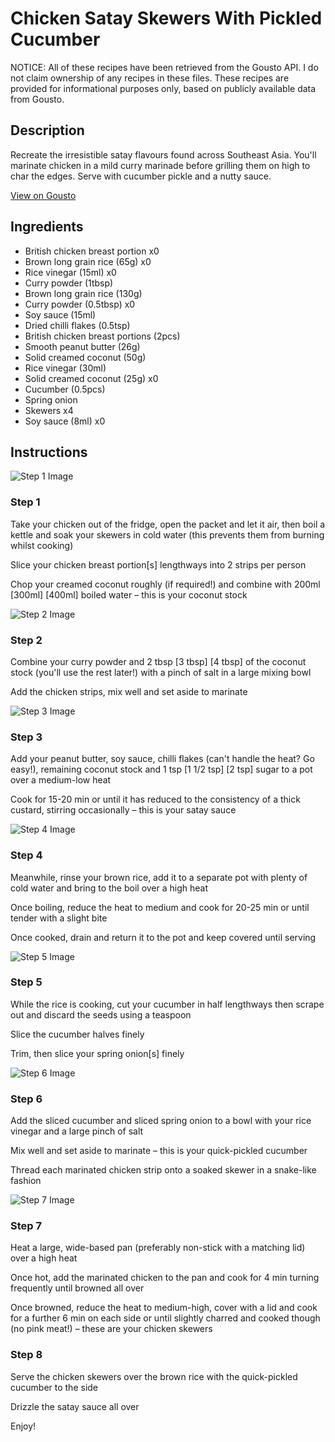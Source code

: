# Chicken Satay Skewers With Pickled Cucumber

NOTICE: All of these recipes have been retrieved from the Gousto API. I do not claim ownership of any recipes in these files. These recipes are provided for informational purposes only, based on publicly available data from Gousto.

## Description

Recreate the irresistible satay flavours found across Southeast Asia. You'll marinate chicken in a mild curry marinade before grilling them on high to char the edges. Serve with cucumber pickle and a nutty sauce. 

[View on Gousto](https://www.gousto.co.uk/recipes/cookbook/chicken-satay-skewers-with-cucumber-pickle)

## Ingredients

- British chicken breast portion x0
- Brown long grain rice (65g) x0
- Rice vinegar (15ml) x0
- Curry powder (1tbsp)
- Brown long grain rice (130g)
- Curry powder (0.5tbsp) x0
- Soy sauce (15ml)
- Dried chilli flakes (0.5tsp)
- British chicken breast portions (2pcs)
- Smooth peanut butter (26g)
- Solid creamed coconut (50g)
- Rice vinegar (30ml)
- Solid creamed coconut (25g) x0
- Cucumber (0.5pcs)
- Spring onion
- Skewers x4
- Soy sauce (8ml) x0

## Instructions

![Step 1 Image](https://production-media.gousto.co.uk/cms/recipe-step-image/step_1-1-x200.jpg)

### Step 1

Take your chicken out of the fridge, open the packet and let it air, then boil a kettle and soak your skewers in cold water (this prevents them from burning whilst cooking)

Slice your chicken breast portion[s] lengthways into 2 strips per person

Chop your creamed coconut roughly (if required!) and combine with 200ml <span class="text-purple">[300ml]</span> <span class="text-danger">[400ml]</span> boiled water – this is your coconut stock

![Step 2 Image](https://production-media.gousto.co.uk/cms/recipe-step-image/step_1-2-x200.jpg)

### Step 2

Combine your curry powder and 2 tbsp<span class="text-purple"> [3 tbsp] </span><span class="text-danger">[4 tbsp]</span> of the coconut stock (you'll use the rest later!) with a pinch of salt in a large mixing bowl

Add the chicken strips, mix well and set aside to marinate

![Step 3 Image](https://production-media.gousto.co.uk/cms/recipe-step-image/step_1-3-x200.jpg)

### Step 3

Add your peanut butter, soy sauce, chilli flakes (can't handle the heat? Go easy!), remaining coconut stock and 1 tsp <span class="text-purple">[1 1/2 tsp] </span><span class="text-danger">[2 tsp]</span> sugar to a pot over a medium-low heat

Cook for 15-20 min or until it has reduced to the consistency of a thick custard, stirring occasionally – this is your satay sauce

![Step 4 Image](https://production-media.gousto.co.uk/cms/recipe-step-image/step_1-4-x200.jpg)

### Step 4

Meanwhile, rinse your brown rice, add it to a separate pot with plenty of cold water and bring to the boil over a high heat

Once boiling, reduce the heat to medium and cook for 20-25 min or until tender with a slight bite

Once cooked, drain and return it to the pot and keep covered until serving

![Step 5 Image](https://production-media.gousto.co.uk/cms/recipe-step-image/step_1-5-x200.jpg)

### Step 5

While the rice is cooking, cut your cucumber in half lengthways then scrape out and discard the seeds using a teaspoon

Slice the cucumber halves finely

Trim, then slice your spring onion[s] finely

![Step 6 Image](https://production-media.gousto.co.uk/cms/recipe-step-image/step_1-6-x200.jpg)

### Step 6

Add the sliced cucumber and sliced spring onion to a bowl with your rice vinegar and a large pinch of salt

Mix well and set aside to marinate – this is your quick-pickled cucumber

Thread each marinated chicken strip onto a soaked skewer in a snake-like fashion

![Step 7 Image](https://production-media.gousto.co.uk/cms/recipe-step-image/step_1-7-x200.jpg)

### Step 7

Heat a large, wide-based pan (preferably non-stick with a matching lid) over a high heat

Once hot, add the marinated chicken to the pan and cook for 4 min turning frequently until browned all over

Once browned, reduce the heat to medium-high, cover with a lid and cook for a further 6 min on each side or until slightly charred and cooked though (no pink meat!) – these are your chicken skewers

### Step 8

Serve the chicken skewers over the brown rice with the quick-pickled cucumber to the side

Drizzle the satay sauce all over

Enjoy!

